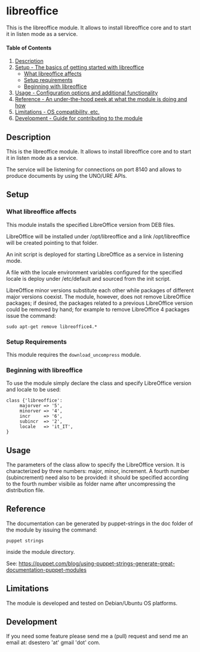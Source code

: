 
# libreoffice

This is the libreoffice module. It allows to install libreoffice core and to start it in listen mode as a service.






#### Table of Contents

1. [Description](#description)
2. [Setup - The basics of getting started with libreoffice](#setup)
    * [What libreoffice affects](#what-libreoffice-affects)
    * [Setup requirements](#setup-requirements)
    * [Beginning with libreoffice](#beginning-with-libreoffice)
3. [Usage - Configuration options and additional functionality](#usage)
4. [Reference - An under-the-hood peek at what the module is doing and how](#reference)
5. [Limitations - OS compatibility, etc.](#limitations)
6. [Development - Guide for contributing to the module](#development)

## Description

This is the libreoffice module. It allows to install libreoffice core and to start it in listen mode as a service.

The service will be listening for connections on port 8140 and allows to produce documents by using the UNO/URE APIs.

## Setup

### What libreoffice affects

This module installs the specified LibreOffice version from DEB files.

LibreOffice will be installed under /opt/libreoffice<MajVer><MinVer> and a link /opt/libreoffice will be created pointing to that folder.

An init script is deployed for starting LibreOffice as a service in listening mode.

A file with the locale environment variables configured for the specified locale is deploy under /etc/default and sourced from the init script.

LibreOffice minor versions substitute each other while packages of different major versions coexist. The module, however, does not remove LibreOffice packages; if desired, the packages related to a previous LibreOffice version could be removed by hand; for example to remove LibreOffice 4 packages issue the command:
```
sudo apt-get remove libreoffice4.*
```

### Setup Requirements

This module requires the `download_uncompress` module.

### Beginning with libreoffice

To use the module simply declare the class and specify LibreOffice version and locale to be used:
```
class {'libreoffice':
     majorver => '5',
     minorver => '4',
     incr     => '6',
     subincr  => '2',
     locale   => 'it_IT',
}
```

## Usage

The parameters of the class allow to specify the LibreOffice version. It is characterized by three numbers: major, minor, increment. A fourth number (subincrement) need also to be provided: it should be specified according to the fourth number visibile as folder name after uncompressing the distribution file.

## Reference

The documentation can be generated by puppet-strings in the doc folder of the module by issuing the command:
```
puppet strings
```
inside the module directory.

See: https://puppet.com/blog/using-puppet-strings-generate-great-documentation-puppet-modules

## Limitations

The module is developed and tested on Debian/Ubuntu OS platforms.

## Development

If you need some feature please send me a (pull) request and send me an email at: dsestero 'at' gmail 'dot' com.

